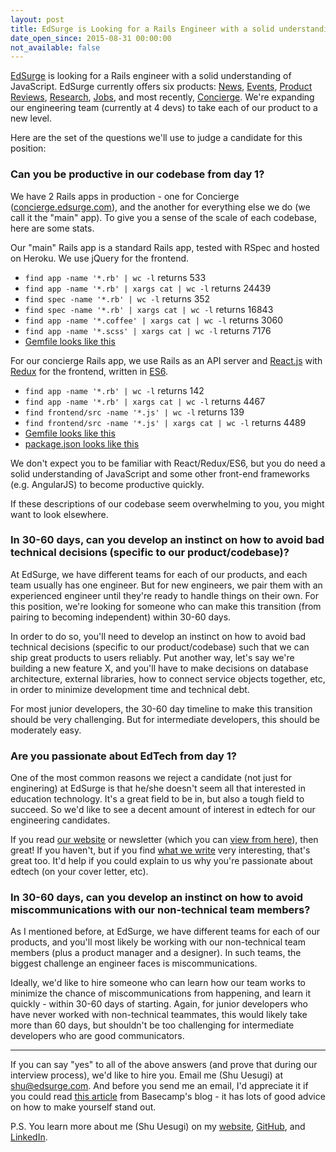 ```yaml
---
layout: post
title: EdSurge is Looking for a Rails Engineer with a solid understanding of JavaScript
date_open_since: 2015-08-31 00:00:00
not_available: false
---
```


[EdSurge](https://www.edsurge.com/) is looking for a Rails engineer with a solid understanding of JavaScript. EdSurge currently offers six products: [News](https://www.edsurge.com/news), [Events](https://www.edsurge.com/summits/overview), [Product Reviews](https://www.edsurge.com/products/), [Research](https://www.edsurge.com/reports), [Jobs](https://www.edsurge.com/jobs), and most recently, [Concierge](https://www.edsurge.com/news/2015-06-23-a-personal-concierge-for-edtech-companies-and-school-leaders). We're expanding our engineering team (currently at 4 devs) to take each of our product to a new level.

<!--break-->

Here are the set of the questions we'll use to judge a candidate for this position:

### Can you be productive in our codebase from day 1?

We have 2 Rails apps in production - one for Concierge ([concierge.edsurge.com](http://concierge.edsurge.com/)), and the another for everything else we do (we call it the "main" app). To give you a sense of the scale of each codebase, here are some stats.

Our "main" Rails app is a standard Rails app, tested with RSpec and hosted on Heroku. We use jQuery for the frontend.

- `find app -name '*.rb' | wc -l` returns 533
- `find app -name '*.rb' | xargs cat | wc -l` returns 24439
- `find spec -name '*.rb' | wc -l` returns 352
- `find spec -name '*.rb' | xargs cat | wc -l` returns 16843
- `find app -name '*.coffee' | xargs cat | wc -l` returns 3060
- `find app -name '*.scss' | xargs cat | wc -l` returns 7176
- [Gemfile looks like this](https://gist.github.com/chibicode/0956f119ef7acbaa48d3)

For our concierge Rails app, we use Rails as an API server and [React.js](http://facebook.github.io/react/) with [Redux](https://github.com/rackt/redux) for the frontend, written in [ES6](https://babeljs.io/docs/learn-es2015/).

- `find app -name '*.rb' | wc -l` returns 142
- `find app -name '*.rb' | xargs cat | wc -l` returns 4467
- `find frontend/src -name '*.js' | wc -l` returns 139
- `find frontend/src -name '*.js' | xargs cat | wc -l` returns 4489
- [Gemfile looks like this](https://gist.github.com/chibicode/6f23609068417330ffcf)
- [package.json looks like this](https://gist.github.com/chibicode/4dd04e21af94816a0fb3)

We don't expect you to be familiar with React/Redux/ES6, but you do need a solid understanding of JavaScript and some other front-end frameworks (e.g. AngularJS) to become productive quickly.

If these descriptions of our codebase seem overwhelming to you, you might want to look elsewhere.

### In 30-60 days, can you develop an instinct on how to avoid bad technical decisions (specific to our product/codebase)?

At EdSurge, we have different teams for each of our products, and each team usually has one engineer. But for new engineers, we pair them with an experienced engineer until they're ready to handle things on their own. For this position, we're looking for someone who can make this transition (from pairing to becoming independent) within 30-60 days.

In order to do so, you'll need to develop an instinct on how to avoid bad technical decisions (specific to our product/codebase) such that we can ship great products to users reliably. Put another way, let's say we're building a new feature X, and you'll have to make decisions on database architecture, external libraries, how to connect service objects together, etc, in order to minimize development time and technical debt.

For most junior developers, the 30-60 day timeline to make this transition should be very challenging. But for intermediate developers, this should be moderately easy.

### Are you passionate about EdTech from day 1?

One of the most common reasons we reject a candidate (not just for enginering) at EdSurge is that he/she doesn't seem all that interested in education technology. It's a great field to be in, but also a tough field to succeed. So we'd like to see a decent amount of interest in edtech for our engineering candidates.

If you read [our website](https://www.edsurge.com/) or newsletter (which you can [view from here](https://www.edsurge.com/signup)), then great! If you haven't, but if you find [what we write](https://www.edsurge.com/) very interesting, that's great too. It'd help if you could explain to us why you're passionate about edtech (on your cover letter, etc).

### In 30-60 days, can you develop an instinct on how to avoid miscommunications with our non-technical team members?

As I mentioned before, at EdSurge, we have different teams for each of our products, and you'll most likely be working with our non-technical team members (plus a product manager and a designer). In such teams, the biggest challenge an engineer faces is miscommunications.

Ideally, we'd like to hire someone who can learn how our team works to minimize the chance of miscommunications from happening, and learn it quickly - within 30-60 days of starting. Again, for junior developers who have never worked with non-technical teammates, this would likely take more than 60 days, but shouldn't be too challenging for intermediate developers who are good communicators.

---

If you can say "yes" to all of the above answers (and prove that during our interview process), we'd like to hire you. Email me (Shu Uesugi) at [shu@edsurge.com](mailto:shu@edsurge.com). And before you send me an email, I'd appreciate it if you could read [this article](https://signalvnoise.com/posts/3904-youre-a-product-and-your-job-application-is-a-user-interface) from Basecamp's blog - it has lots of good advice on how to make yourself stand out.

P.S. You learn more about me (Shu Uesugi) on my [website](http://chibicode.com/), [GitHub](http://github.com/chibicode), and [LinkedIn](http://linkedin.com/in/chibicode).
